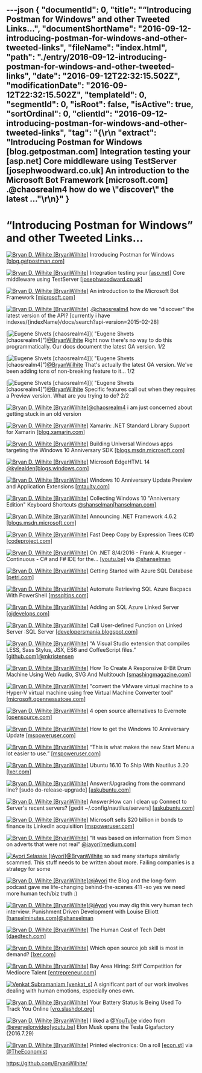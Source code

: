 ---json
{
  "documentId": 0,
  "title": "“Introducing Postman for Windows” and other Tweeted Links…",
  "documentShortName": "2016-09-12-introducing-postman-for-windows-and-other-tweeted-links",
  "fileName": "index.html",
  "path": "./entry/2016-09-12-introducing-postman-for-windows-and-other-tweeted-links",
  "date": "2016-09-12T22:32:15.502Z",
  "modificationDate": "2016-09-12T22:32:15.502Z",
  "templateId": 0,
  "segmentId": 0,
  "isRoot": false,
  "isActive": true,
  "sortOrdinal": 0,
  "clientId": "2016-09-12-introducing-postman-for-windows-and-other-tweeted-links",
  "tag": "{\r\n  \"extract\": \"Introducing Postman for Windows [blog.getpostman.com] Integration testing your [asp.net] Core middleware using TestServer [josephwoodward.co.uk] An introduction to the Microsoft Bot Framework [microsoft.com] .@chaosrealm4 how do we \\\"discover\\\" the latest ...\"\r\n}"
}
---

# “Introducing Postman for Windows” and other Tweeted Links…

[<img alt="Bryan D. Wilhite [BryanWilhite]" src="https://songhay.blob.core.windows.net/shared-social-twitter/BryanWilhite.jpeg">](http://songhayblog.azurewebsites.net/ "Bryan D. Wilhite [BryanWilhite]") Introducing Postman for Windows [[blog.getpostman.com]](http://blog.getpostman.com/2016/08/02/introducing-postman-for-windows/)

[<img alt="Bryan D. Wilhite [BryanWilhite]" src="https://songhay.blob.core.windows.net/shared-social-twitter/BryanWilhite.jpeg">](http://songhayblog.azurewebsites.net/ "Bryan D. Wilhite [BryanWilhite]") Integration testing your [[asp.net]](http://ASP.NET) Core middleware using TestServer [[josephwoodward.co.uk]](http://josephwoodward.co.uk//2016/07/integration-testing-asp-net-core-middleware)

[<img alt="Bryan D. Wilhite [BryanWilhite]" src="https://songhay.blob.core.windows.net/shared-social-twitter/BryanWilhite.jpeg">](http://songhayblog.azurewebsites.net/ "Bryan D. Wilhite [BryanWilhite]") An introduction to the Microsoft Bot Framework [[microsoft.com]](https://www.microsoft.com/en-gb/developers/articles/week05july16/an-introduction-to-the-microsoft-bot-framework/)

[<img alt="Bryan D. Wilhite [BryanWilhite]" src="https://songhay.blob.core.windows.net/shared-social-twitter/BryanWilhite.jpeg">](http://songhayblog.azurewebsites.net/ "Bryan D. Wilhite [BryanWilhite]") .[@chaosrealm4](http://twitter.com/chaosrealm4) how do we "discover" the latest version of the API? [currently i have indexes/{indexName}/docs/search?api-version=2015-02-28]

[<img alt="Eugene Shvets [chaosrealm4]" src="https://songhay.blob.core.windows.net/shared-social-twitter/chaosrealm4.jpeg">]( "Eugene Shvets [chaosrealm4]")[@BryanWilhite](http://twitter.com/BryanWilhite) Right now there's no way to do this programmatically. Our docs document the latest GA version. 1/2

[<img alt="Eugene Shvets [chaosrealm4]" src="https://songhay.blob.core.windows.net/shared-social-twitter/chaosrealm4.jpeg">]( "Eugene Shvets [chaosrealm4]")[@BryanWilhite](http://twitter.com/BryanWilhite) That's actually the latest GA version. We've been adding tons of non-breaking feature to it... 1/2

[<img alt="Eugene Shvets [chaosrealm4]" src="https://songhay.blob.core.windows.net/shared-social-twitter/chaosrealm4.jpeg">]( "Eugene Shvets [chaosrealm4]")[@BryanWilhite](http://twitter.com/BryanWilhite) Specific features call out when they requires a Preview version. What are you trying to do? 2/2

[<img alt="Bryan D. Wilhite [BryanWilhite]" src="https://songhay.blob.core.windows.net/shared-social-twitter/BryanWilhite.jpeg">](http://songhayblog.azurewebsites.net/ "Bryan D. Wilhite [BryanWilhite]")[@chaosrealm4](http://twitter.com/chaosrealm4) i am just concerned about getting stuck in an old version

[<img alt="Bryan D. Wilhite [BryanWilhite]" src="https://songhay.blob.core.windows.net/shared-social-twitter/BryanWilhite.jpeg">](http://songhayblog.azurewebsites.net/ "Bryan D. Wilhite [BryanWilhite]") Xamarin: .NET Standard Library Support for Xamarin [[blog.xamarin.com]](https://blog.xamarin.com/net-standard-library-support-for-xamarin/)

[<img alt="Bryan D. Wilhite [BryanWilhite]" src="https://songhay.blob.core.windows.net/shared-social-twitter/BryanWilhite.jpeg">](http://songhayblog.azurewebsites.net/ "Bryan D. Wilhite [BryanWilhite]") Building Universal Windows apps targeting the Windows 10 Anniversary SDK [[blogs.msdn.microsoft.com]](https://blogs.msdn.microsoft.com/visualstudio/2016/08/02/universal-windows-apps-targeting-windows-10-anniversary-sdk/)

[<img alt="Bryan D. Wilhite [BryanWilhite]" src="https://songhay.blob.core.windows.net/shared-social-twitter/BryanWilhite.jpeg">](http://songhayblog.azurewebsites.net/ "Bryan D. Wilhite [BryanWilhite]") Microsoft EdgeHTML 14 [@kylealden](http://twitter.com/kylealden)[[blogs.windows.com]](https://blogs.windows.com/msedgedev/2016/08/04/introducing-edgehtml-14/)

[<img alt="Bryan D. Wilhite [BryanWilhite]" src="https://songhay.blob.core.windows.net/shared-social-twitter/BryanWilhite.jpeg">](http://songhayblog.azurewebsites.net/ "Bryan D. Wilhite [BryanWilhite]") Windows 10 Anniversary Update Preview and Application Extensions [[mtaulty.com]](https://mtaulty.com/2016/08/02/windows-10-anniversary-update-preview-and-application-extensions/)

[<img alt="Bryan D. Wilhite [BryanWilhite]" src="https://songhay.blob.core.windows.net/shared-social-twitter/BryanWilhite.jpeg">](http://songhayblog.azurewebsites.net/ "Bryan D. Wilhite [BryanWilhite]") Collecting Windows 10 "Anniversary Edition" Keyboard Shortcuts [@shanselman](http://twitter.com/shanselman)[[hanselman.com]](http://www.hanselman.com/blog/CollectingWindows10AnniversaryEditionKeyboardShortcuts.aspx)

[<img alt="Bryan D. Wilhite [BryanWilhite]" src="https://songhay.blob.core.windows.net/shared-social-twitter/BryanWilhite.jpeg">](http://songhayblog.azurewebsites.net/ "Bryan D. Wilhite [BryanWilhite]") Announcing .NET Framework 4.6.2 [[blogs.msdn.microsoft.com]](https://blogs.msdn.microsoft.com/dotnet/2016/08/02/announcing-net-framework-4-6-2/)

[<img alt="Bryan D. Wilhite [BryanWilhite]" src="https://songhay.blob.core.windows.net/shared-social-twitter/BryanWilhite.jpeg">](http://songhayblog.azurewebsites.net/ "Bryan D. Wilhite [BryanWilhite]") Fast Deep Copy by Expression Trees (C#) [[codeproject.com]](http://www.codeproject.com/Articles/1111658/Fast-Deep-Copy-by-Expression-Trees-C-Sharp)

[<img alt="Bryan D. Wilhite [BryanWilhite]" src="https://songhay.blob.core.windows.net/shared-social-twitter/BryanWilhite.jpeg">](http://songhayblog.azurewebsites.net/ "Bryan D. Wilhite [BryanWilhite]") On .NET 8/4/2016 - Frank A. Krueger - Continuous - C# and F# IDE for the... [[youtu.be]](https://youtu.be/3LuIirxXNjk) via [@shanselman](http://twitter.com/shanselman)

[<img alt="Bryan D. Wilhite [BryanWilhite]" src="https://songhay.blob.core.windows.net/shared-social-twitter/BryanWilhite.jpeg">](http://songhayblog.azurewebsites.net/ "Bryan D. Wilhite [BryanWilhite]") Getting Started with Azure SQL Database [[petri.com]](https://www.petri.com/getting-started-azure-sql-database)

[<img alt="Bryan D. Wilhite [BryanWilhite]" src="https://songhay.blob.core.windows.net/shared-social-twitter/BryanWilhite.jpeg">](http://songhayblog.azurewebsites.net/ "Bryan D. Wilhite [BryanWilhite]") Automate Retrieving SQL Azure Bacpacs With PowerShell [[mssqltips.com]](https://www.mssqltips.com/sqlservertip/3606/automate-retrieving-sql-azure-bacpacs-with-powershell/)

[<img alt="Bryan D. Wilhite [BryanWilhite]" src="https://songhay.blob.core.windows.net/shared-social-twitter/BryanWilhite.jpeg">](http://songhayblog.azurewebsites.net/ "Bryan D. Wilhite [BryanWilhite]") Adding an SQL Azure Linked Server [[ojdevelops.com]](http://www.ojdevelops.com/2015/01/adding-sql-azure-linked-server.html)

[<img alt="Bryan D. Wilhite [BryanWilhite]" src="https://songhay.blob.core.windows.net/shared-social-twitter/BryanWilhite.jpeg">](http://songhayblog.azurewebsites.net/ "Bryan D. Wilhite [BryanWilhite]") Call User-defined Function on Linked Server :SQL Server [[developersmania.blogspot.com]](http://developersmania.blogspot.com/2012/11/call-user-defined-function-on-linked.html)

[<img alt="Bryan D. Wilhite [BryanWilhite]" src="https://songhay.blob.core.windows.net/shared-social-twitter/BryanWilhite.jpeg">](http://songhayblog.azurewebsites.net/ "Bryan D. Wilhite [BryanWilhite]") “A Visual Studio extension that compiles LESS, Sass Stylus, JSX, ES6 and CoffeeScript files.” [[github.com]](https://github.com/madskristensen/WebCompiler)[@mkristensen](http://twitter.com/mkristensen)

[<img alt="Bryan D. Wilhite [BryanWilhite]" src="https://songhay.blob.core.windows.net/shared-social-twitter/BryanWilhite.jpeg">](http://songhayblog.azurewebsites.net/ "Bryan D. Wilhite [BryanWilhite]") How To Create A Responsive 8-Bit Drum Machine Using Web Audio, SVG And Multitouch [[smashingmagazine.com]](https://www.smashingmagazine.com/2016/08/how-to-create-a-responsive-8-bit-drum-machine-using-web-audio-svg-and-multitouch/)

[<img alt="Bryan D. Wilhite [BryanWilhite]" src="https://songhay.blob.core.windows.net/shared-social-twitter/BryanWilhite.jpeg">](http://songhayblog.azurewebsites.net/ "Bryan D. Wilhite [BryanWilhite]") "convert the VMware virtual machine to a Hyper-V virtual machine using free Virtual Machine Converter tool" [[microsoft.opennessatcee.com]](http://microsoft.opennessatcee.com/azureboxes/2016/02/28/migrate-vmware-to-azure#.V6Q32yYlqOs.twitter)

[<img alt="Bryan D. Wilhite [BryanWilhite]" src="https://songhay.blob.core.windows.net/shared-social-twitter/BryanWilhite.jpeg">](http://songhayblog.azurewebsites.net/ "Bryan D. Wilhite [BryanWilhite]") 4 open source alternatives to Evernote [[opensource.com]](https://opensource.com/life/16/8/open-source-alternatives-evernote)

[<img alt="Bryan D. Wilhite [BryanWilhite]" src="https://songhay.blob.core.windows.net/shared-social-twitter/BryanWilhite.jpeg">](http://songhayblog.azurewebsites.net/ "Bryan D. Wilhite [BryanWilhite]") How to get the Windows 10 Anniversary Update [[mspoweruser.com]](http://mspoweruser.com/how-to-get-the-windows-10-anniversary-update/)

[<img alt="Bryan D. Wilhite [BryanWilhite]" src="https://songhay.blob.core.windows.net/shared-social-twitter/BryanWilhite.jpeg">](http://songhayblog.azurewebsites.net/ "Bryan D. Wilhite [BryanWilhite]") “This is what makes the new Start Menu a lot easier to use.” [[mspoweruser.com]](http://mspoweruser.com/windows-10-anniversary-update-review/)

[<img alt="Bryan D. Wilhite [BryanWilhite]" src="https://songhay.blob.core.windows.net/shared-social-twitter/BryanWilhite.jpeg">](http://songhayblog.azurewebsites.net/ "Bryan D. Wilhite [BryanWilhite]") Ubuntu 16.10 To Ship With Nautilus 3.20 [[lxer.com]](http://lxer.com/module/newswire/ext_link.php?rid=232388)

[<img alt="Bryan D. Wilhite [BryanWilhite]" src="https://songhay.blob.core.windows.net/shared-social-twitter/BryanWilhite.jpeg">](http://songhayblog.azurewebsites.net/ "Bryan D. Wilhite [BryanWilhite]") Answer:Upgrading from the command line? [sudo do-release-upgrade] [[askubuntu.com]](http://askubuntu.com/a/5766/433878?stw=2)

[<img alt="Bryan D. Wilhite [BryanWilhite]" src="https://songhay.blob.core.windows.net/shared-social-twitter/BryanWilhite.jpeg">](http://songhayblog.azurewebsites.net/ "Bryan D. Wilhite [BryanWilhite]") Answer:How can I clean up Connect to Server's recent servers? [gedit ~/.config/nautilus/servers] [[askubuntu.com]](http://askubuntu.com/a/646401?stw=2)

[<img alt="Bryan D. Wilhite [BryanWilhite]" src="https://songhay.blob.core.windows.net/shared-social-twitter/BryanWilhite.jpeg">](http://songhayblog.azurewebsites.net/ "Bryan D. Wilhite [BryanWilhite]") Microsoft sells $20 billion in bonds to finance its LinkedIn acquisition [[mspoweruser.com]](http://mspoweruser.com/microsoft-sells-20-billion-bonds-finance-linkedin-acquisition/)

[<img alt="Bryan D. Wilhite [BryanWilhite]" src="https://songhay.blob.core.windows.net/shared-social-twitter/BryanWilhite.jpeg">](http://songhayblog.azurewebsites.net/ "Bryan D. Wilhite [BryanWilhite]") “It was based on information from Simon on adverts that were not real” [@iayori](http://twitter.com/iayori)[[medium.com]](https://medium.com/@Kev_Reframed/losing-our-business-we-didnt-see-it-coming-ab08bf839882)

[<img alt="Ayori Selassie [iAyori]" src="https://songhay.blob.core.windows.net/shared-social-twitter/iAyori.jpeg">](http://lifemodelcanvas.org/ "Ayori Selassie [iAyori]")[@BryanWilhite](http://twitter.com/BryanWilhite) so sad many startups similarly scammed. This stuff needs to be written about more. Failing companies is a strategy for some

[<img alt="Bryan D. Wilhite [BryanWilhite]" src="https://songhay.blob.core.windows.net/shared-social-twitter/BryanWilhite.jpeg">](http://songhayblog.azurewebsites.net/ "Bryan D. Wilhite [BryanWilhite]")[@iAyori](http://twitter.com/iAyori) the Blog and the long-form podcast gave me life-changing behind-the-scenes 411 -so yes we need more human tech/biz truth :)

[<img alt="Bryan D. Wilhite [BryanWilhite]" src="https://songhay.blob.core.windows.net/shared-social-twitter/BryanWilhite.jpeg">](http://songhayblog.azurewebsites.net/ "Bryan D. Wilhite [BryanWilhite]")[@iAyori](http://twitter.com/iAyori) you may dig this very human tech interview: Punishment Driven Development with Louise Elliott [[hanselminutes.com]](http://hanselminutes.com/526/punishment-driven-development-with-louise-elliott)[@shanselman](http://twitter.com/shanselman)

[<img alt="Bryan D. Wilhite [BryanWilhite]" src="https://songhay.blob.core.windows.net/shared-social-twitter/BryanWilhite.jpeg">](http://songhayblog.azurewebsites.net/ "Bryan D. Wilhite [BryanWilhite]") The Human Cost of Tech Debt [[daedtech.com]](http://www.daedtech.com/human-cost-tech-debt/)

[<img alt="Bryan D. Wilhite [BryanWilhite]" src="https://songhay.blob.core.windows.net/shared-social-twitter/BryanWilhite.jpeg">](http://songhayblog.azurewebsites.net/ "Bryan D. Wilhite [BryanWilhite]") Which open source job skill is most in demand? [[lxer.com]](http://lxer.com/module/newswire/ext_link.php?rid=232456)

[<img alt="Bryan D. Wilhite [BryanWilhite]" src="https://songhay.blob.core.windows.net/shared-social-twitter/BryanWilhite.jpeg">](http://songhayblog.azurewebsites.net/ "Bryan D. Wilhite [BryanWilhite]") Bay Area Hiring: Stiff Competition for Mediocre Talent [[entrepreneur.com]](https://www.entrepreneur.com/article/279976)

[<img alt="Venkat Subramaniam [venkat_s]" src="https://songhay.blob.core.windows.net/shared-social-twitter/venkat_s.jpg">](http://www.agiledeveloper.com/ "Venkat Subramaniam [venkat_s]") A significant part of our work involves dealing with human emotions, especially ones own.

[<img alt="Bryan D. Wilhite [BryanWilhite]" src="https://songhay.blob.core.windows.net/shared-social-twitter/BryanWilhite.jpeg">](http://songhayblog.azurewebsites.net/ "Bryan D. Wilhite [BryanWilhite]") Your Battery Status Is Being Used To Track You Online [[yro.slashdot.org]](https://yro.slashdot.org/story/16/08/03/1521209/your-battery-status-is-being-used-to-track-you-online?utm_source=feedly1.0mainlinkanon&utm_medium=feed)

[<img alt="Bryan D. Wilhite [BryanWilhite]" src="https://songhay.blob.core.windows.net/shared-social-twitter/BryanWilhite.jpeg">](http://songhayblog.azurewebsites.net/ "Bryan D. Wilhite [BryanWilhite]") I liked a [@YouTube](http://twitter.com/YouTube) video from [@everyelonvideo](http://twitter.com/everyelonvideo)[[youtu.be]](http://youtu.be/-y2_eJFYZbo?a) Elon Musk opens the Tesla Gigafactory (2016.7.29)

[<img alt="Bryan D. Wilhite [BryanWilhite]" src="https://songhay.blob.core.windows.net/shared-social-twitter/BryanWilhite.jpeg">](http://songhayblog.azurewebsites.net/ "Bryan D. Wilhite [BryanWilhite]") Printed electronics: On a roll [[econ.st]](http://econ.st/2aKRpwf) via [@TheEconomist](http://twitter.com/TheEconomist)

<https://github.com/BryanWilhite/>
